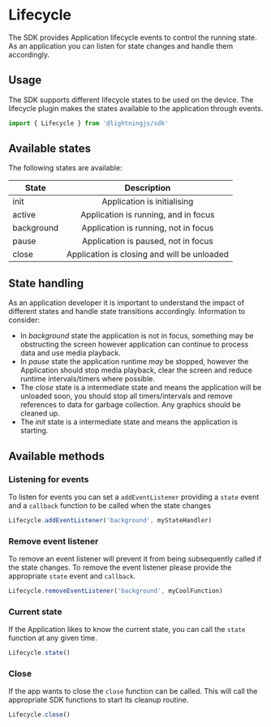 # Lifecycle

The SDK provides Application lifecycle events to control the running state. As an application you can listen for state changes and handle them accordingly.

## Usage

The SDK supports different lifecycle states to be used on the device. The lifecycle plugin makes the states available to the application through events.

```js
import { Lifecycle } from '@lightningjs/sdk'
```

## Available states

The following states are available:

| State         | Description                                 |
| ------------- |:-------------------------------------------:|
| init          | Application is initialising                 |
| active        | Application is running, and in focus        |
| background    | Application is running, not in focus        |
| pause         | Application is paused, not in focus         |
| close         | Application is closing and will be unloaded |

## State handling

As an application developer it is important to understand the impact of different states and handle state transitions accordingly. Information to consider:

* In _background_ state the application is not in focus, something may be obstructing the screen however application can continue to process data and use media playback.
* In _pause_ state the application runtime *may* be stopped, however the Application should stop media playback, clear the screen and reduce runtime intervals/timers where possible.
* The _close_ state is a intermediate state and means the application will be unloaded soon, you should stop all timers/intervals and remove references to data for garbage collection. Any graphics should be cleaned up.
* The _init_ state is a intermediate state and means the application is starting.

## Available methods

### Listening for events

To listen for events you can set a `addEventListener` providing a `state` event and a `callback` function to be called when the state changes

```js
Lifecycle.addEventListener('background', myStateHandler)
```

### Remove event listener

To remove an event listener will prevent it from being subsequently called if the state changes. To remove the event listener please provide the appropriate `state` event and `callback`.

```js
Lifecycle.removeEventListener('background', myCoolFunction)
```

### Current state

If the Application likes to know the current state, you can call the `state` function at any given time.

```js
Lifecycle.state()
```

### Close

If the app wants to close the `close` function can be called. This will call the appropriate SDK functions to start its cleanup routine.

```js
Lifecycle.close()
```
